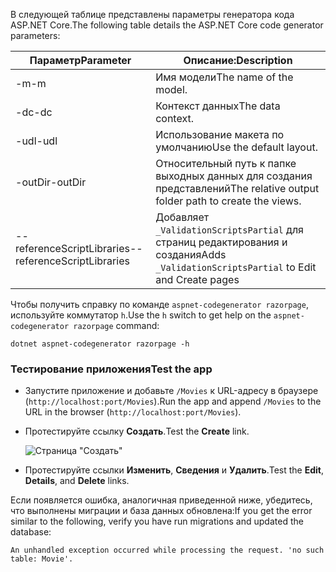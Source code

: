 <span data-ttu-id="3b827-101">В следующей таблице представлены параметры генератора кода ASP.NET Core.</span><span class="sxs-lookup"><span data-stu-id="3b827-101">The following table details the ASP.NET Core code generator parameters:</span></span>

| <span data-ttu-id="3b827-102">Параметр</span><span class="sxs-lookup"><span data-stu-id="3b827-102">Parameter</span></span>               | <span data-ttu-id="3b827-103">Описание:</span><span class="sxs-lookup"><span data-stu-id="3b827-103">Description</span></span>|
| ----------------- | ------------ |
| <span data-ttu-id="3b827-104">-m</span><span class="sxs-lookup"><span data-stu-id="3b827-104">-m</span></span>  | <span data-ttu-id="3b827-105">Имя модели</span><span class="sxs-lookup"><span data-stu-id="3b827-105">The name of the model.</span></span> |
| <span data-ttu-id="3b827-106">-dc</span><span class="sxs-lookup"><span data-stu-id="3b827-106">-dc</span></span>  | <span data-ttu-id="3b827-107">Контекст данных</span><span class="sxs-lookup"><span data-stu-id="3b827-107">The data context.</span></span> |
| <span data-ttu-id="3b827-108">-udl</span><span class="sxs-lookup"><span data-stu-id="3b827-108">-udl</span></span> | <span data-ttu-id="3b827-109">Использование макета по умолчанию</span><span class="sxs-lookup"><span data-stu-id="3b827-109">Use the default layout.</span></span> |
| <span data-ttu-id="3b827-110">-outDir</span><span class="sxs-lookup"><span data-stu-id="3b827-110">-outDir</span></span> | <span data-ttu-id="3b827-111">Относительный путь к папке выходных данных для создания представлений</span><span class="sxs-lookup"><span data-stu-id="3b827-111">The relative output folder path to create the views.</span></span> |
| <span data-ttu-id="3b827-112">--referenceScriptLibraries</span><span class="sxs-lookup"><span data-stu-id="3b827-112">--referenceScriptLibraries</span></span> | <span data-ttu-id="3b827-113">Добавляет `_ValidationScriptsPartial` для страниц редактирования и создания</span><span class="sxs-lookup"><span data-stu-id="3b827-113">Adds `_ValidationScriptsPartial` to Edit and Create pages</span></span> |

<span data-ttu-id="3b827-114">Чтобы получить справку по команде `aspnet-codegenerator razorpage`, используйте коммутатор `h`.</span><span class="sxs-lookup"><span data-stu-id="3b827-114">Use the `h` switch to get help on the `aspnet-codegenerator razorpage` command:</span></span>

```console
dotnet aspnet-codegenerator razorpage -h
```

<a name="test"></a>

### <a name="test-the-app"></a><span data-ttu-id="3b827-115">Тестирование приложения</span><span class="sxs-lookup"><span data-stu-id="3b827-115">Test the app</span></span>

* <span data-ttu-id="3b827-116">Запустите приложение и добавьте `/Movies` к URL-адресу в браузере (`http://localhost:port/Movies`).</span><span class="sxs-lookup"><span data-stu-id="3b827-116">Run the app and append `/Movies` to the URL in the browser (`http://localhost:port/Movies`).</span></span>
* <span data-ttu-id="3b827-117">Протестируйте ссылку **Создать**.</span><span class="sxs-lookup"><span data-stu-id="3b827-117">Test the **Create** link.</span></span>

  ![Страница "Создать"](../../tutorials/razor-pages/model/_static/conan.png)

<a name="scaffold"></a>

* <span data-ttu-id="3b827-119">Протестируйте ссылки **Изменить**, **Сведения** и **Удалить**.</span><span class="sxs-lookup"><span data-stu-id="3b827-119">Test the **Edit**, **Details**, and **Delete** links.</span></span>

<span data-ttu-id="3b827-120">Если появляется ошибка, аналогичная приведенной ниже, убедитесь, что выполнены миграции и база данных обновлена:</span><span class="sxs-lookup"><span data-stu-id="3b827-120">If you get the error similar to the following, verify you have run migrations and updated the database:</span></span>

`An unhandled exception occurred while processing the request. 'no such table: Movie'.`
